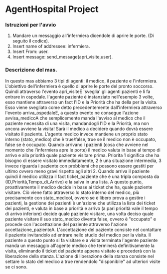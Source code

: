 # AgentHospital Project


### Istruzioni per l'avvio

<ol>
  <li>Mandare un messaggio all'infermiera dicendole di aprire le porte. (Di seguito il codice).</li>
  <li>Insert name of addressee: infermiera.</li>
  <li>Insert From: user.</li>
  <li>Insert message: send_message(apri_visite,user).</li>
</ol>

### Descrizione del mas.
<p text-align="justify">In questo mas abbiamo 3 tipi di agenti: il medico, il paziente e l'infermiera. L'obiettivo dell'infermiera è quello di aprire le porte del pronto soccorso. Quindi attraverso l'evento apri_visiteE 'sveglia' gli agenti pazienti e li fa entrare in ospedale.
l'agente paziente è instanziato nell'esempio 3 volte, esso mantiene attraverso un fact l'ID e la Priorità che ha della per la visita. Esso viene svegliato come detto precedentemente dall'infermiera attraverso l'evento arriva_ospedaleE, a questo evento ne consegue l'azione avvisa_medicoA che semplicemente manda l'avviso al medico che il paziente necessita di una visita, mandandogli l'ID e la Priorità, ma non ancora avviene la visita! Sarà il medico a decidere quando dovrà essere visitato il paziente. L'agente medico invece mantiene un proprio stato interno (stato_medico) che è true/false, true se il medico non è occupato, false se è occupato. Quando arrivano i pazienti (cosa che avviene nel momento che l'infermiera apre le porte) il medico valuta in base al tempo di arrivo e alla priorità quale paziente visitare prima. Priorita 1 significa che ha bisogno di essere visitato immediatamente, 2 è una situazione intermedia, 3 invece riguarda i paziente con probblemi che possono essere gestiti per ultimo ovvero meno gravi rispetto agli altri 2. Quando arriva il paziente quindi il medico utilizza il fact ticket_paziente che è una tripla composta da (ID,Priorità,Tempo_di_Arrivo) e la salva in una lista. A questo punto, proattivamente il medico decide in base ai ticket che ha, quale paziente visitare. Ciò viene fatto attraverso lo stato interno del medico, più precisamente con stato_medicoI, ovvero se è libero prova a gestire i pazienti, la gestione dei pazienti è un'azione che utilizza la lista dei ticket dei pazienti, e valuta in base a priorità e arrivo (a pari priorità vale il tempo di arrivo inferiore) decide quale paziente visitare, una volta deciso quale paziente visitare il suo stato_medico diventa false, ovvero è "occupato" e procede con l'accettazione del paziente attraverso l'azione accettazione_pazienteA. L'accettazione del paziente consiste nel contattare il paziente invitandolo ad entrare nello studio del medico per la visita.  Il paziente a questo punto si fa visitare e a visita terminata l'agente paziente manda un messaggio all'agente medico che terminerà definitivamente la visita, eliminando il ticket del paziente appena visitato e procederà con la liberazione della stanza. L'azione di liberazione della stanza consiste nel settare lo stato del medico a true rendendolo "disponibile" ad ulteriori visite se ci sono.</p>
